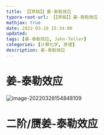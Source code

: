 ```yaml
---
title: 【【草稿】】姜-泰勒效应
typora-root-url: 【【草稿】】姜-泰勒效应
mathjax: true
date: 2022-03-28 15:34:00
updated:
tags: [姜-泰勒效应, Jahn-Teller]
categories: [计算化学, 原理]
description: 姜-泰勒效应
---
```


# 姜-泰勒效应



![image-20220328154848109](image-20220328154848109.png)

# 二阶/赝姜-泰勒效应